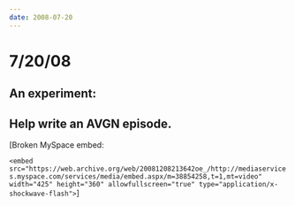 ```yaml
---
date: 2008-07-20
---
```

# 7/20/08

## An experiment:

## Help write an AVGN episode.

[Broken MySpace embed:

`<embed src="https://web.archive.org/web/20081208213642oe_/http://mediaservices.myspace.com/services/media/embed.aspx/m=38854258,t=1,mt=video" width="425" height="360" allowfullscreen="true" type="application/x-shockwave-flash">`]